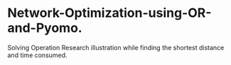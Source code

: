# Network-Optimization-using-OR-and-Pyomo.
Solving Operation Research illustration while finding the shortest distance and time consumed.
